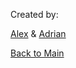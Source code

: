 Created by:

[Alex](https://github.com/Zero-Smith) &
[Adrian](https://github.com/ADRIAN5R)

[Back to Main](https://github.com/Zero-Smith/Repo-1/blob/main/README.md)
